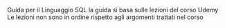 Guida per il Linguaggio SQL 
la guida si basa sulle lezioni del corso Udemy 
Le lezioni non sono in ordine rispetto agli argomenti trattati nel corso
